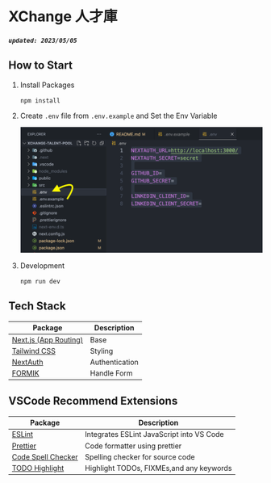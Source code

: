 # XChange 人才庫

##### `updated: 2023/05/05`

## How to Start

1.  Install Packages

    ```shell
    npm install
    ```

2.  Create `.env` file from `.env.example` and Set the Env Variable

    ![env_from_example](./docs//README//env_from_example.png)

3.  Development

    ```shell
    npm run dev
    ```

## Tech Stack

| Package                                                              | Description    |
| -------------------------------------------------------------------- | -------------- |
| [Next.js (App Routing)](https://nextjs.org/docs/app/building-your-application/routing) | Base           |
| [Tailwind CSS](https://tailwindcss.com/)                             | Styling        |
| [NextAuth](https://next-auth.js.org/)                                | Authentication |
| [FORMIK](https://formik.org/)                                        | Handle Form    |

## VSCode Recommend Extensions

| Package                                                                                                         | Description                               |
| --------------------------------------------------------------------------------------------------------------- | ----------------------------------------- |
| [ESLint](https://marketplace.visualstudio.com/items?itemName=dbaeumer.vscode-eslint)                            | Integrates ESLint JavaScript into VS Code |
| [Prettier](https://marketplace.visualstudio.com/items?itemName=esbenp.prettier-vscode)                          | Code formatter using prettier             |
| [Code Spell Checker](https://marketplace.visualstudio.com/items?itemName=streetsidesoftware.code-spell-checker) | Spelling checker for source code          |
| [TODO Highlight](https://marketplace.visualstudio.com/items?itemName=wayou.vscode-todo-highlight)               | Highlight TODOs, FIXMEs,and any keywords  |

